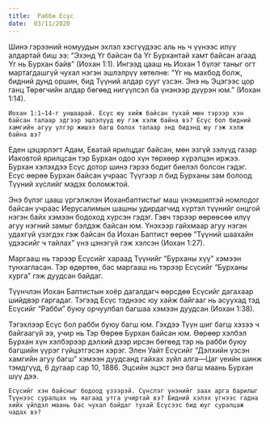 ```yaml
---
title:  Рабби Есүс
date:  03/11/2020
---
```


Шинэ гэрээний номуудын эхлэл хэсгүүдээс аль нь ч үүнээс илүү алдартай биш ээ: “Эхэнд Үг байсан ба Үг Бурхантай хамт байсан агаад Үг нь Бурхан байв” (Иохан 1:1). Ингээд цааш нь Иохан 1 бүлэг таныг огт мартагдашгүй чухал нэгэн эшлэлрүү хөтөлнө: “Үг нь махбод болж, бидний дунд оршин, бид Түүний алдар сууг үзсэн. Энэ нь Эцэгээс цор ганц Төрөгчийн алдар бөгөөд нигүүлсэл ба үнэнээр дүүрэн юм.” (Иохан 1:14).

`Иохан 1:1–14-г уншаарай. Есүс юу хийж байсан тухай мөн тэрээр хэн байсан талаар эдгээр эшлэлүүд юу гэж хэлж байна вэ? Есүс бол бидний хамгийн агуу үлгэр жишээ багш болох талаар энд бидэнд юу гэж хэлж байна вэ?`

Еден цэцэрлэгт Адам, Еватай ярилцдаг байсан, мөн эзгүй зэлүүд газар Иаковтой ярилцсан тэр Бурхан одоо хүн төрхөөр хүрэлцэн иржээ. Бурхан хэлэхдээ Есүс дотор шинэ гэрээ бодит биелэл болсон гэдэг. Есүс өөрөө Бурхан байсан учраас Түүгээр л бид Бурханы зам болоод Түүний хүслийг мэдэх боломжтой.

Энэ бүлэг цааш үргэлжлэн Иоханбаптистыг маш үнэмшилтэй номлодог байсан учраас Иерусалимын шашны удирдагчид хүртэл түүнийг онцгой нэгэн байх хэмээн бодоход хүрсэн гэдэг.  Гэвч тэрээр өөрөөсөө илүү агуу нэгний замыг бэлдэж байсан юм. Үнэхээр гайхмаар агуу нэгэн удахгүй үзэгдэх гэж байсан ба Иохан Баптист өөрөө “Түүний шаахайн үдээсийг ч тайлах” үнэ цэнэгүй гэж хэлсэн (Иохан 1:27).

Маргааш нь тэрээр Есүсийг хараад Түүнийг “Бурханы хүү” хэмээн тунхагласан. Тэр өдөртөө, бас маргааш нь тэрээр Есүсийг “Бурханы хурга” гэж дуудсан байдаг.

Түүнчлэн Иохан Баптистын хоёр дагалдагч өөрсдөө Есүсийг дагахаар шийдвэр гаргадаг. Тэгээд Есүс тэднээс юу хайж байгааг нь асуухад тэд Есүсийг “Рабби” буюу орчуулбал багшаа хэмээн дуудсан (Иохан 1:38).

Тэгэхлээр Есүс бол рабби буюу багш юм. Гэхдээ Түүн шиг багш хэзээ ч байгаагүй ээ, учир нь Тэр Өөрөө Бурхан байсан юм. Өөрөөр хэлбэл Бурхан хүн хэлбэрээр дэлхий дээр ирсэн бөгөөд тэр нь рабби буюу багшийн үүрэг гүйцэтгэсэн хэрэг. Элен Уайт Есүсийг “Дэлхийн үзсэн хамгийн агуу багш” хэмээн дуудсанд гайхах зүйл алга—Цаг үеийн шинж тэмдгүүд, 6 дугаар сар 10, 1886. Эцсийн эцэст энэ багш маань Бурхан шүү дээ.

`Есүсийг хэн байсныг бодоод үзээрэй. Сүнслэг үнэнийг заах арга барилыг Түүнээс суралцах нь яагаад утга учиртай вэ? Бидний хэлэх үгнээс гадна хийх үйлдэл маань бас чухал байдаг тухай Есүсээс бид юуг суралцаж чадах вэ?`